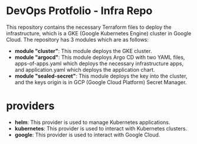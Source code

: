 # DevOps Protfolio - Infra Repo

This repository contains the necessary Terraform files to deploy the infrastructure, which is a GKE (Google Kubernetes Engine) cluster in Google Cloud. The repository has 3 modules which are as follows:

 * **module "cluster"**: This module deploys the GKE cluster.
 * **module "argocd"**: This module deploys Argo CD with two YAML files, apps-of-apps.yaml which deploys the necessary infrastructure apps, and application.yaml which deploys the application chart.
 * **module "sealed-secret"**: This module deploys the key into the cluster, and the keys origin is in GCP (Google Cloud Platform) Secret Manager.

# providers
 * **helm**: This provider is used to manage Kubernetes applications.
 * **kubernetes**: This provider is used to interact with Kubernetes clusters.
 * **google**: This provider is used to interact with Google Cloud.

